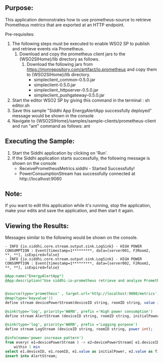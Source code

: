 
## Purpose:
This application demonstrates how to use prometheus-source to retrieve Prometheus metrics that are exported at an HTTP endpoint.

Pre-requisites:
1. The following steps must be executed to enable WSO2 SP to publish and retrieve events via Prometheus.
    1. Download and copy the prometheus client jars to the {WSO2SIHome}/lib directory as follows.
        1. Download the following jars from https://mvnrepository.com/artifact/io.prometheus and copy them to {WSO2SIHome}/lib directory.
            * simpleclient_common-0.5.0.jar
            * simpleclient-0.5.0.jar
		    * simpleclient_httpserver-0.5.0.jar
		    * simpleclient_pushgateway-0.5.0.jar
2. Start the editor WSO2 SP by giving this command in the terminal : sh editor.sh
3. Save this sample
"Siddhi App EnergyAlertApp successfully deployed" message would be shown in the console
4. Navigate to {WSO2SIHome}/samples/sample-clients/prometheus-client and run "ant" command as follows:
ant

## Executing the Sample:
1. Start the Siddhi application by clicking on 'Run'.
2. If the Siddhi application starts successfully, the following message is shown on the console
    * ReceivePrometheusMetrics.siddhi - Started Successfully!
    * PowerConsumptionStream has successfully connected at http://localhost:9080

## Note:
If you want to edit this application while it's running, stop the application, make your edits and save the application, and then start it again.

## Viewing the Results:
Messages similar to the following would be shown on the console.
```
- INFO {io.siddhi.core.stream.output.sink.LogSink} - HIGH POWER CONSUMPTION : Event{timestamp=1*********, data=[server001, F3Room2, **, **], isExpired=false}
- INFO {io.siddhi.core.stream.output.sink.LogSink} - HIGH POWER CONSUMPTION : Event{timestamp=1*********, data=[server002, F2Room2, **, **], isExpired=false}
```


```sql
@App:name("EnergyAlertApp")
@App:description("Use siddhi-io-prometheus retrieve and analyse Prometheus metrics in Siddhi")


@source(type='prometheus' , target.url='http://localhost:9080/metrics',metric.type='counter', metric.name='total_device_power_consumption_WATTS', scrape.interval='5',
@map(type='keyvalue'))
define stream devicePowerStream(deviceID string, roomID string, value int);

@sink(type='log', priority='WARN', prefix ='High power consumption')
define stream AlertStream (deviceID string, roomID string, initialPower int, finalPower int);

@sink(type='log', priority='WARN', prefix ='Logging purpose')
define stream LogStream (deviceID string, roomID string, power int);

@info(name='power increase pattern')
from every( e1=devicePowerStream ) -> e2=devicePowerStream[ e1.deviceID == deviceID and (e1.value + 5) <= value]
    within 1 min
select e1.deviceID, e1.roomID, e1.value as initialPower, e2.value as finalPower
insert into AlertStream;
```